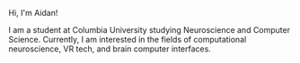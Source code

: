 Hi, I'm Aidan!

I am a student at Columbia University studying Neuroscience and Computer Science. 
Currently, I am interested in the fields of computational neuroscience, VR tech, and brain computer interfaces.
